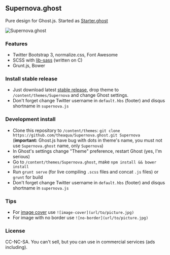 ##  Supernova.ghost
Pure design for Ghost.js.
Started as [Starter.ghost][3]

![Supernova.ghost][1]

### Features
 - Twitter Bootstrap 3, normalize.css, Font Awesome
 - SCSS with [lib-sass][2] (written on C)
 - Grunt.js, Bower

### Install stable release
 - Just download latest [stable release][5], drop theme to `/content/themes/Supernova` and change Ghost settings.
 - Don't forget change Twitter username in `default.hbs` (footer) and disqus shortname in `supernova.js`

### Development install
 - Clone this repository to `/content/themes`: `git clone https://github.com/theaqua/Supernova.ghost.git Supernova` (**important:** Ghost.js have bug with dots in theme's name, you must not use `Supernova.ghost` name, only `Supernova`)
 - In Ghost's settings change "Theme" preference, restart Ghost (yes, I'm serious)
 - Go to `/content/themes/Supernova.ghost`, make `npm install && bower install`
 - Run `grunt serve` (for live compiling `.scss` files and concat `.js` files) or `grunt` for build
 - Don't forget change Twitter username in `default.hbs` (footer) and disqus shortname in `supernova.js`
 
### Tips
 - For [image cover][4] use `![image-cover](url/to/picture.jpg)`
 - For image with no border use `![no-border](url/to/picture.jpg)`

### License
CC-NC-SA. You can't sell, but you can use in commercial services (ads including).

  [1]: http://gm4.in/i/fgy.png
  [2]: http://libsass.org/
  [3]: https://github.com/theaqua/Starter.ghost
  [4]: http://gm4.in/i/fih.png
  [5]: https://github.com/theaqua/Supernova.ghost/releases